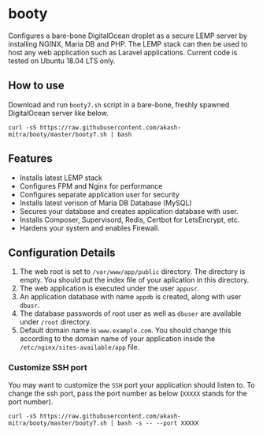 # booty
Configures a bare-bone DigitalOcean droplet as a secure LEMP server by installing NGINX, Maria DB and PHP.
The LEMP stack can then be used to host any web application such as Laravel applications. Current code is tested on Ubuntu 18.04 LTS only.

## How to use
Download and run `booty7.sh` script in a bare-bone, freshly spawned DigitalOcean server like below.

```
curl -sS https://raw.githubusercontent.com/akash-mitra/booty/master/booty7.sh | bash
```

## Features

* Installs latest LEMP stack
* Configures FPM and Nginx for performance
* Configures separate application user for security
* Installs latest verison of Maria DB Database (MySQL)
* Secures your database and creates application database with user.
* Installs Composer, Supervisord, Redis, Certbot for LetsEncrypt, etc.
* Hardens your system and enables Firewall.

## Configuration Details

1. The web root is set to `/var/www/app/public` directory. The directory is empty. You should put the index file of your aplication in this directory.
2. The web application is executed under the user `appusr`.
3. An application database with name `appdb` is created, along with user `dbusr`.
4. The database passwords of root user as well as `dbuser` are available under `/root` directory.
5. Default domain name is `www.example.com`. You should change this according to the domain name of your application inside the `/etc/nginx/sites-available/app` file.


### Customize SSH port
You may want to customize the `SSH` port your application should listen to. To change the ssh port, pass the port number as below (`XXXXX` stands for the port number).

```
curl -sS https://raw.githubusercontent.com/akash-mitra/booty/master/booty7.sh | bash -s -- --port XXXXX
```